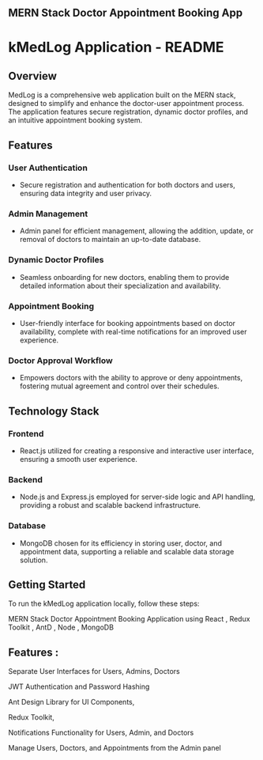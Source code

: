 ## MERN Stack Doctor Appointment Booking App
# kMedLog Application - README

## Overview
MedLog is a comprehensive web application built on the MERN stack, designed to simplify and enhance the doctor-user appointment process. The application features secure registration, dynamic doctor profiles, and an intuitive appointment booking system.

## Features
### User Authentication
- Secure registration and authentication for both doctors and users, ensuring data integrity and user privacy.

### Admin Management
- Admin panel for efficient management, allowing the addition, update, or removal of doctors to maintain an up-to-date database.

### Dynamic Doctor Profiles
- Seamless onboarding for new doctors, enabling them to provide detailed information about their specialization and availability.

### Appointment Booking
- User-friendly interface for booking appointments based on doctor availability, complete with real-time notifications for an improved user experience.

### Doctor Approval Workflow
- Empowers doctors with the ability to approve or deny appointments, fostering mutual agreement and control over their schedules.

## Technology Stack
### Frontend
- React.js utilized for creating a responsive and interactive user interface, ensuring a smooth user experience.

### Backend
- Node.js and Express.js employed for server-side logic and API handling, providing a robust and scalable backend infrastructure.

### Database
- MongoDB chosen for its efficiency in storing user, doctor, and appointment data, supporting a reliable and scalable data storage solution.

## Getting Started
To run the kMedLog application locally, follow these steps:



















MERN Stack Doctor Appointment Booking Application using React , Redux Toolkit , AntD , Node , MongoDB 

## Features :

Separate User Interfaces for Users, Admins, Doctors

JWT Authentication and Password Hashing

Ant Design Library for UI Components,

Redux Toolkit,

Notifications Functionality for Users, Admin, and Doctors

Manage Users, Doctors, and Appointments from the Admin panel

